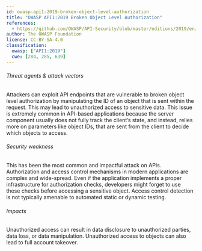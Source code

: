 ```yaml
---
id: owasp-api1-2019-broken-object-level-authorization
title: "OWASP API1:2019 Broken Object Level Authorization"
references:
  - https://github.com/OWASP/API-Security/blob/master/editions/2019/en/0xa1-broken-object-level-authorization.md
author: The OWASP Foundation
license: CC-BY-SA-4.0
classification:
  owasp: ["API1:2019"]
  cwe: [284, 285, 639]
---
```


###### Threat agents & attack vectors

Attackers can exploit API endpoints that are vulnerable to broken object level
authorization by manipulating the ID of an object that is sent within the request. This
may lead to unauthorized access to sensitive data. This issue is extremely common in
API-based applications because the server component usually does not fully track the
client’s state, and instead, relies more on parameters like object IDs, that are sent
from the client to decide which objects to access.

###### Security weakness

This has been the most common and impactful attack on APIs. Authorization and access
control mechanisms in modern applications are complex and wide-spread. Even if the
application implements a proper infrastructure for authorization checks, developers
might forget to use these checks before accessing a sensitive object. Access control
detection is not typically amenable to automated static or dynamic testing.

###### Impacts

Unauthorized access can result in data disclosure to unauthorized parties, data loss, or
data manipulation. Unauthorized access to objects can also lead to full account
takeover.
